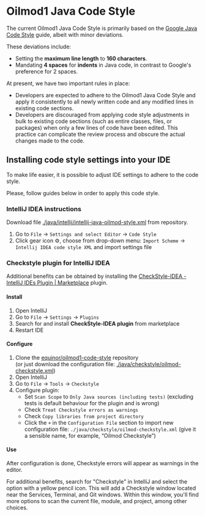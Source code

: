 # Oilmod1 Java Code Style

The current Oilmod1 Java Code Style is primarily based on the [Google Java Code Style](https://google.github.io/styleguide/javaguide.html) guide, albeit with minor deviations.

These deviations include:

* Setting the **maximum line length** to **160 characters**.
* Mandating **4 spaces** for **indents** in Java code, in contrast to Google's preference for 2 spaces.

At present, we have two important rules in place:

* Developers are expected to adhere to the Oilmod1 Java Code Style and apply it consistently to all newly written code and any modified lines in existing code sections.
* Developers are discouraged from applying code style adjustments in bulk to existing code sections (such as entire classes, files, or packages) when only a few lines of code have been edited. This practice can complicate the review process and obscure the actual changes made to the code.

## Installing code style settings into your IDE

To make life easier, it is possible to adjust IDE settings to adhere to the code style.

Please, follow guides below in order to apply this code style.

### IntelliJ IDEA instructions

Download file [./java/intellij/intellij-java-oilmod-style.xml](https://github.com/equinor/oilmod1-code-style/blob/master/java/intellij/intellij-java-oilmod-style.xml) from repository.

1. Go to `File` → `Settings and select Editor` → `Code Style`
1. Click gear icon :gear:, choose from drop-down menu: `Import Scheme` → `Intellij IDEA code style XML` and import settings file

### Checkstyle plugin for IntelliJ IDEA

Additional benefits can be obtained by installing the [CheckStyle-IDEA - IntelliJ IDEs Plugin | Marketplace](https://plugins.jetbrains.com/plugin/1065-checkstyle-idea) plugin.

#### Install

1. Open IntelliJ
1. Go to `File` → `Settings` → `Plugins`
1. Search for and install **CheckStyle-IDEA plugin** from marketplace
1. Restart IDE

#### Configure

1. Clone the [equinor/oilmod1-code-style](https://github.com/equinor/oilmod1-code-style) repository  
(or just download the configuration file: [./java/checkstyle/oilmod-checkstyle.xml](https://github.com/equinor/oilmod1-code-style/blob/master/java/checkstyle/oilmod-checkstyle.xml))
1. Open IntelliJ
1. Go to `File` → `Tools` → `Checkstyle`
1. Configure plugin:
   * Set `Scan Scope` to `Only Java sources (including tests)` (excluding tests is default behaviour for the plugin and is wrong)
   * Check `Treat Checkstyle errors as warnings`
   * Check `Copy libraries from project directory`
   * Click the `+` in the `Configuration File` section to import new configuration file: `./java/checkstyle/oilmod-checkstyle.xml` (give it a sensible name, for example, “Oilmod Checkstyle”)

#### Use

After configuration is done, Checkstyle errors will appear as warnings in the editor.

For additional benefits, search for "Checkstyle" in IntelliJ and select the option with a yellow pencil icon. This will add a Checkstyle window located near the Services, Terminal, and Git windows. Within this window, you'll find more options to scan the current file, module, and project, among other choices.
